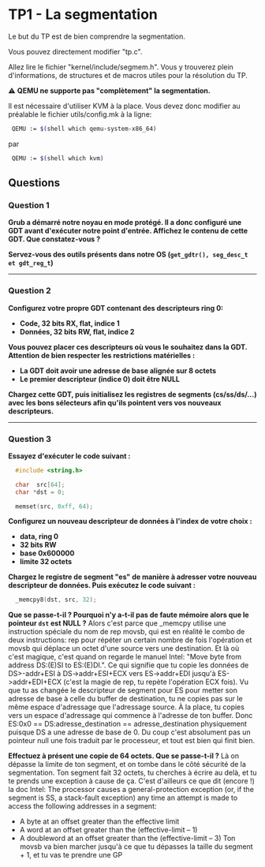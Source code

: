 # TP1 - La segmentation

Le but du TP est de bien comprendre la segmentation.

Vous pouvez directement modifier "tp.c".

Allez lire le fichier "kernel/include/segmem.h". Vous y trouverez plein d'informations, de structures et de macros utiles pour la résolution du TP.

:warning: **QEMU ne supporte pas "complètement" la segmentation.**

Il est nécessaire d'utiliser KVM à la place. Vous devez donc modifier au préalable le fichier utils/config.mk à la ligne:

```bash
 QEMU := $(shell which qemu-system-x86_64)
```

par

```bash
 QEMU := $(shell which kvm)
```


## Questions

### Question 1

**Grub a démarré notre noyau en mode protégé. Il a donc configuré une GDT avant d'exécuter notre point d'entrée. Affichez le contenu de cette GDT. Que constatez-vous ?**

**Servez-vous des outils présents dans notre OS (`get_gdtr(), seg_desc_t et gdt_reg_t`)**

---

### Question 2

**Configurez votre propre GDT contenant des descripteurs ring 0:**
 - **Code, 32 bits RX, flat, indice 1**
 - **Données, 32 bits RW, flat, indice 2**

**Vous pouvez placer ces descripteurs où vous le souhaitez dans la GDT. Attention de bien respecter les restrictions matérielles :**
 - **La GDT doit avoir une adresse de base alignée sur 8 octets**
 - **Le premier descripteur (indice 0) doit être NULL**

**Chargez cette GDT, puis initialisez les registres de segments (cs/ss/ds/...) avec les bons sélecteurs afin qu'ils pointent vers vos nouveaux descripteurs.**

---

### Question 3

**Essayez d'exécuter le code suivant :**

```c
  #include <string.h>

  char  src[64];
  char *dst = 0;

  memset(src, 0xff, 64);
```

**Configurez un nouveau descripteur de données à l'index de votre choix :**
 - **data, ring 0**
 - **32 bits RW**
 - **base 0x600000**
 - **limite 32 octets**

**Chargez le registre de segment "es" de manière à adresser votre nouveau descripteur de données. Puis exécutez le code suivant :**

```c
  _memcpy8(dst, src, 32);
```

**Que se passe-t-il ? Pourquoi n'y a-t-il pas de faute mémoire alors que le pointeur `dst` est NULL ?**
Alors c'est parce que _memcpy utilise une instruction spéciale du nom de rep movsb, qui est en réalité le combo de deux instructions: rep pour répéter un certain nombre de fois l'opération et movsb qui déplace un octet d'une source vers une destination. Et là où c'est magique, c'est quand on regarde le manuel Intel: "Move  byte from address DS:(E)SI to ES:(E)DI.". Ce qui signifie que tu copie les données de DS>-addr+ESI à DS->addr+ESI+ECX vers ES->addr+EDI jusqu'à ES->addr+EDI+ECX (c'est la magie de rep, tu repète l'opération ECX fois). Vu que tu as changée le descripteur de segment pour ES pour metter son adresse de base à celle du buffer de destination, tu ne copies pas sur le même espace d'adressage que l'adressage source. À la place, tu copies vers un espace d'adressage qui commence à l'adresse de ton buffer. Donc ES:0x0 == DS:adresse_destination == adresse_destination physiquement puisque DS a une adresse de base de 0. Du coup c'est absolument pas un pointeur null une fois traduit par le processeur, et tout est bien qui finit bien.

**Effectuez à présent une copie de 64 octets. Que se passe-t-il ?**
Là on dépasse la limite de ton segment, et on tombe dans le côté sécurité de la segmentation. Ton segment fait 32 octets, tu cherches à écrire au delà, et tu te prends une exception à cause de ça. C'est d'ailleurs ce que dit (encore !) la doc Intel:
The processor causes a general-protection exception (or, if the segment is SS, a stack-fault exception) any time an attempt is made to access the following addresses in a segment:
- A byte at an offset greater than the effective limit
- A word at an offset greater than the (effective-limit – 1)
- A doubleword at an offset greater than the (effective-limit – 3)
Ton movsb va bien marcher jusqu'à ce que tu dépasses la  taille du segment + 1, et tu vas te prendre une GP
